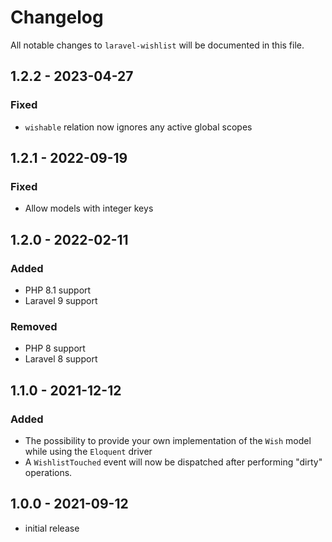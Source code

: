 # Changelog

All notable changes to `laravel-wishlist` will be documented in this file.

## 1.2.2 - 2023-04-27

### Fixed

- `wishable` relation now ignores any active global scopes

## 1.2.1 - 2022-09-19

### Fixed

- Allow models with integer keys

## 1.2.0 - 2022-02-11

### Added

- PHP 8.1 support
- Laravel 9 support

### Removed

- PHP 8 support
- Laravel 8 support

## 1.1.0 - 2021-12-12

### Added

- The possibility to provide your own implementation of the `Wish` model while using the `Eloquent` driver
- A `WishlistTouched` event will now be dispatched after performing "dirty" operations.

## 1.0.0 - 2021-09-12

- initial release
